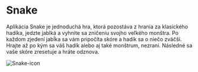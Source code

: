 # Snake

Aplikácia Snake je jednoduchá hra, ktorá pozostáva z hrania za klasického hadíka, jedzte jablká a vyhnite sa zničeniu svojho veľkého monštra.
Po každom zjedení jabĺka sa vám pripočíta skóre a hadík sa o niečo zväčší.
Hrajte až po kým sa váš hadík alebo aj také monštrum, nezraní.
Následné sa vaše skóre zresetuje a hráte odznova.


![Snake-icon](https://user-images.githubusercontent.com/82440785/116812541-8827ae00-ab4f-11eb-8dd0-9ad9cdcbb14c.png)
